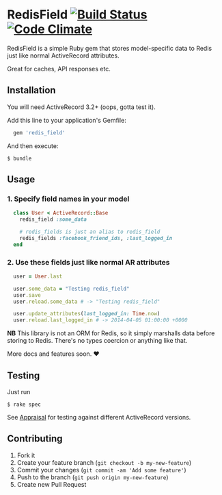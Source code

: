 # RedisField [![Build Status](https://travis-ci.org/konukhov/redis_field.svg?branch=master)](https://travis-ci.org/konukhov/redis_field) [![Code Climate](https://codeclimate.com/github/konukhov/redis_field.png)](https://codeclimate.com/github/konukhov/redis_field)

RedisField is a simple Ruby gem that stores model-specific data to Redis just like normal ActiveRecord attributes.

Great for caches, API responses etc.

## Installation

You will need ActiveRecord 3.2+ (oops, gotta test it).

Add this line to your application's Gemfile:

```ruby
  gem 'redis_field'
```

And then execute:

    $ bundle


## Usage

### 1. Specify field names in your model

```ruby
  class User < ActiveRecord::Base
    redis_field :some_data

    # redis_fields is just an alias to redis_field
    redis_fields :facebook_friend_ids, :last_logged_in
  end
```

### 2. Use these fields just like normal AR attributes

```ruby
  user = User.last
```

```ruby
  user.some_data = "Testing redis_field"
  user.save
  user.reload.some_data # -> "Testing redis_field"
```

```ruby
  user.update_attributes(last_logged_in: Time.now)
  user.reload.last_logged_in # -> 2014-04-05 01:00:00 +0000
```



**NB** This library is not an ORM for Redis, so it simply marshalls data before storing to Redis. There's no types coercion or anything like that.

More docs and features soon. :heart:

## Testing

Just run

```
$ rake spec
```

See [Appraisal](https://github.com/thoughtbot/appraisal) for testing against different ActiveRecord versions.

## Contributing

1. Fork it
2. Create your feature branch (`git checkout -b my-new-feature`)
3. Commit your changes (`git commit -am 'Add some feature'`)
4. Push to the branch (`git push origin my-new-feature`)
5. Create new Pull Request
